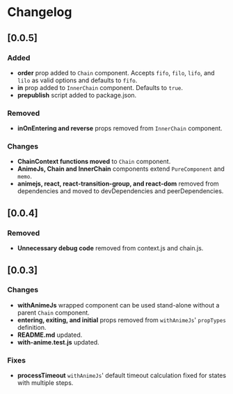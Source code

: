 # Changelog
## [0.0.5]
### Added
- **order** prop added to `Chain` component. Accepts `fifo`, `filo`, `lifo`, and `lilo` as valid options and defaults to `fifo`.
- **in** prop added to `InnerChain` component. Defaults to `true`.
- **prepublish** script added to package.json.

### Removed
- **inOnEntering and reverse** props removed from `InnerChain` component.

### Changes
- **ChainContext functions moved** to `Chain` component.   
- **AnimeJs, Chain and InnerChain** components extend `PureComponent` and `memo`.
- **animejs, react, react-transition-group, and react-dom** removed from dependencies and moved to devDependencies and peerDependencies.

## [0.0.4]
### Removed
- **Unnecessary debug code** removed from context.js and chain.js.

## [0.0.3]
### Changes
- **withAnimeJs** wrapped component can be used stand-alone without a parent `Chain` component.
- **entering, exiting, and initial** props removed from `withAnimeJs`' `propTypes` definition.
- **README.md** updated.
- **with-anime.test.js** updated.
### Fixes
- **processTimeout** `withAnimeJs`' default timeout calculation fixed for states with multiple steps.